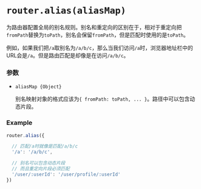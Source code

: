 # `router.alias(aliasMap)`

为路由器配置全局的别名规则。别名和重定向的区别在于，相对于重定向把`fromPath`替换为`toPath`，别名会保留`fromPath`，但是匹配时使用的是`toPath`。

例如，如果我们把`/a`取别名为`/a/b/c`，那么当我们访问`/a`时，浏览器地址栏中的URL会是`/a`。但是路由匹配是却像是在访问`/a/b/c`。

### 参数

- `aliasMap {Object}`

  别名映射对象的格式应该为`{ fromPath: toPath, ... }`。路径中可以包含动态片段。

### Example

``` js
router.alias({

  // 匹配/a时就像是匹配/a/b/c
  '/a': '/a/b/c',

  // 别名可以包含动态片段
  // 而且重定向片段必须匹配
  '/user/:userId': '/user/profile/:userId'
})
```

